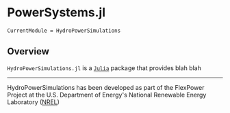 # PowerSystems.jl

```@meta
CurrentModule = HydroPowerSimulations
```

## Overview

`HydroPowerSimulations.jl` is a [`Julia`](http://www.julialang.org) package that provides blah blah

* * *

HydroPowerSimulations has been developed as part of the FlexPower Project at the U.S. Department of Energy's National Renewable Energy Laboratory ([NREL](https://www.nrel.gov/))
